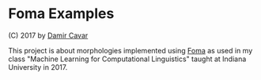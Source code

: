 # Foma Examples

(C) 2017 by [Damir Cavar]

This project is about morphologies implemented using [Foma] as used in my class "Machine Learning for Computational Linguistics" taught at Indiana University in 2017.





[Foma]: https://fomafst.github.io/ "Foma - a finite-state compiler and C library"
[Damir Cavar]: https://dcavar.github.io/ "Damir Cavar's Homepage"

